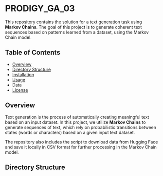 # PRODIGY_GA_03
This repository contains the solution for a text generation task using **Markov Chains**. The goal of this project is to generate coherent text sequences based on patterns learned from a dataset, using the Markov Chain model. 

## Table of Contents
- [Overview](#overview)
- [Directory Structure](#directory-structure)
- [Installation](#installation)
- [Usage](#usage)
- [Data](#data)
- [License](#license)

## Overview

Text generation is the process of automatically creating meaningful text based on an input dataset. In this project, we utilize **Markov Chains** to generate sequences of text, which rely on probabilistic transitions between states (words or characters) based on a given input text dataset.

The repository also includes the script to download data from Hugging Face and save it locally in CSV format for further processing in the Markov Chain model.

## Directory Structure

